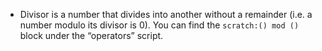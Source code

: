 -  Divisor is a number that divides into another without a remainder (i.e. a number modulo its divisor is 0).
   You can find the `scratch:() mod ()` block under the “operators” script.
